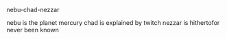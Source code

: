 nebu-chad-nezzar

nebu is the planet mercury
chad is explained by twitch
nezzar is hithertofor never been known
